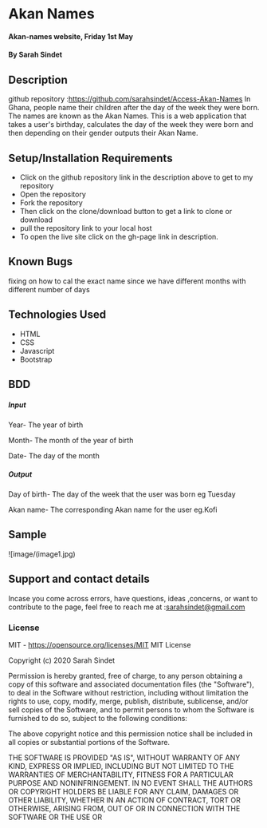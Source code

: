 # Akan Names
#### Akan-names website, Friday 1st May
#### By **Sarah Sindet**
## Description
github repository :https://github.com/sarahsindet/Access-Akan-Names
In Ghana, people name their children after the day of the week they were born. The names are known as the Akan Names. This is a web application that takes a user's birthday, calculates the day of the week they were born and then depending on their gender outputs their Akan Name.

## Setup/Installation Requirements
* Click on the github repository link in the description above to get to my repository
* Open the repository
* Fork the repository
* Then click on the clone/download button to get a link to clone or download 
* pull the repository link to your local host
* To open the live site click on the gh-page link in description.

## Known Bugs 
fixing on how to cal the exact name since we have different months with different number of days

## Technologies Used
 <!-- To develop this webpage i used vs-code as my text editor.The site is built on HTML, CSS, Javascript and Bootstrap. -->
* HTML
* CSS
* Javascript
* Bootstrap


## BDD
##### Input
Year- The year of birth

Month- The month of the year of birth

Date- The day of the month

##### Output
Day of birth- The day of the week that the user was born eg Tuesday

Akan name- The corresponding Akan name for the user eg.Kofi

## Sample
![image/(image1.jpg)

## Support and contact details
 Incase you come across errors, have questions, ideas ,concerns, or want to contribute to the page, feel free to reach me at :sarahsindet@gmail.com
 
 ### License
  MIT - <https://opensource.org/licenses/MIT>
  MIT License

Copyright (c) 2020 Sarah Sindet

Permission is hereby granted, free of charge, to any person obtaining a copy
of this software and associated documentation files (the "Software"), to deal
in the Software without restriction, including without limitation the rights
to use, copy, modify, merge, publish, distribute, sublicense, and/or sell
copies of the Software, and to permit persons to whom the Software is
furnished to do so, subject to the following conditions:

The above copyright notice and this permission notice shall be included in all
copies or substantial portions of the Software.

THE SOFTWARE IS PROVIDED "AS IS", WITHOUT WARRANTY OF ANY KIND, EXPRESS OR
IMPLIED, INCLUDING BUT NOT LIMITED TO THE WARRANTIES OF MERCHANTABILITY,
FITNESS FOR A PARTICULAR PURPOSE AND NONINFRINGEMENT. IN NO EVENT SHALL THE
AUTHORS OR COPYRIGHT HOLDERS BE LIABLE FOR ANY CLAIM, DAMAGES OR OTHER
LIABILITY, WHETHER IN AN ACTION OF CONTRACT, TORT OR OTHERWISE, ARISING FROM,
OUT OF OR IN CONNECTION WITH THE SOFTWARE OR THE USE OR


  